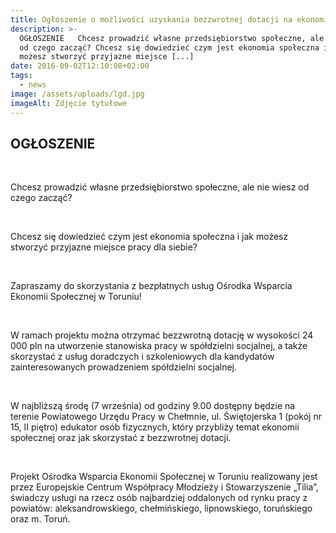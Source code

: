 ```yaml
---
title: Ogłoszenie o możliwości uzyskania bezzwrotnej dotacji na ekonomię społeczną.
description: >-
  OGŁOSZENIE   Chcesz prowadzić własne przedsiębiorstwo społeczne, ale nie wiesz
  od czego zacząć? Chcesz się dowiedzieć czym jest ekonomia społeczna i jak
  możesz stworzyć przyjazne miejsce [...]
date: 2016-09-02T12:10:08+02:00
tags:
  - news
image: /assets/uploads/lgd.jpg
imageAlt: Zdjęcie tytułowe
---
```

## OGŁOSZENIE

<br>

Chcesz prowadzić własne przedsiębiorstwo społeczne, ale nie wiesz od czego zacząć?

<br>

Chcesz się dowiedzieć czym jest ekonomia społeczna i jak możesz stworzyć przyjazne miejsce pracy dla siebie?

<br>

Zapraszamy do skorzystania z bezpłatnych usług Ośrodka Wsparcia Ekonomii Społecznej w Toruniu!

<br>

W ramach projektu można otrzymać bezzwrotną dotację w wysokości 24 000 pln na utworzenie stanowiska pracy w spółdzielni socjalnej, a także skorzystać z usług doradczych i szkoleniowych dla kandydatów zainteresowanych prowadzeniem spółdzielni socjalnej.

<br>

W najbliższą środę (7 września) od godziny 9.00 dostępny będzie na terenie Powiatowego Urzędu Pracy w Chełmnie, ul. Świętojerska 1 (pokój nr 15, II piętro) edukator osób fizycznych, który przybliży temat ekonomii społecznej oraz jak skorzystać z bezzwrotnej dotacji.

<br>

Projekt Ośrodka Wsparcia Ekonomii Społecznej w Toruniu realizowany jest przez Europejskie Centrum Współpracy Młodzieży i Stowarzyszenie „Tilia”, świadczy usługi na rzecz osób najbardziej oddalonych od rynku pracy z powiatów: aleksandrowskiego, chełmińskiego, lipnowskiego, toruńskiego oraz m. Toruń.

